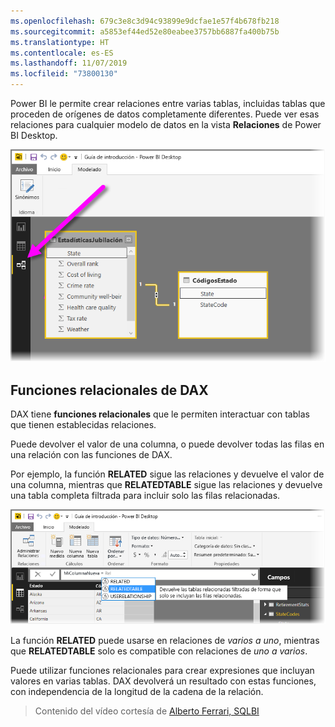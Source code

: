 ```yaml
---
ms.openlocfilehash: 679c3e8c3d94c93899e9dcfae1e57f4b678fb218
ms.sourcegitcommit: a5853ef44ed52e80eabee3757bb6887fa400b75b
ms.translationtype: HT
ms.contentlocale: es-ES
ms.lasthandoff: 11/07/2019
ms.locfileid: "73800130"
---
```

Power BI le permite crear relaciones entre varias tablas, incluidas tablas que proceden de orígenes de datos completamente diferentes. Puede ver esas relaciones para cualquier modelo de datos en la vista **Relaciones** de Power BI Desktop.

![](media/7-5-table-relationships-and-dax/dax-relationships_1.png)

## <a name="dax-relational-functions"></a>Funciones relacionales de DAX
DAX tiene **funciones relacionales** que le permiten interactuar con tablas que tienen establecidas relaciones.

Puede devolver el valor de una columna, o puede devolver todas las filas en una relación con las funciones de DAX.

Por ejemplo, la función **RELATED** sigue las relaciones y devuelve el valor de una columna, mientras que **RELATEDTABLE** sigue las relaciones y devuelve una tabla completa filtrada para incluir solo las filas relacionadas.

![](media/7-5-table-relationships-and-dax/dax-relationships_2.png)

La función **RELATED** puede usarse en relaciones de *varios a uno*, mientras que **RELATEDTABLE** solo es compatible con relaciones de *uno a varios*.

Puede utilizar funciones relacionales para crear expresiones que incluyan valores en varias tablas. DAX devolverá un resultado con estas funciones, con independencia de la longitud de la cadena de la relación.

> Contenido del vídeo cortesía de [Alberto Ferrari, SQLBI](https://www.sqlbi.com/learning-dax)
> 
> 

